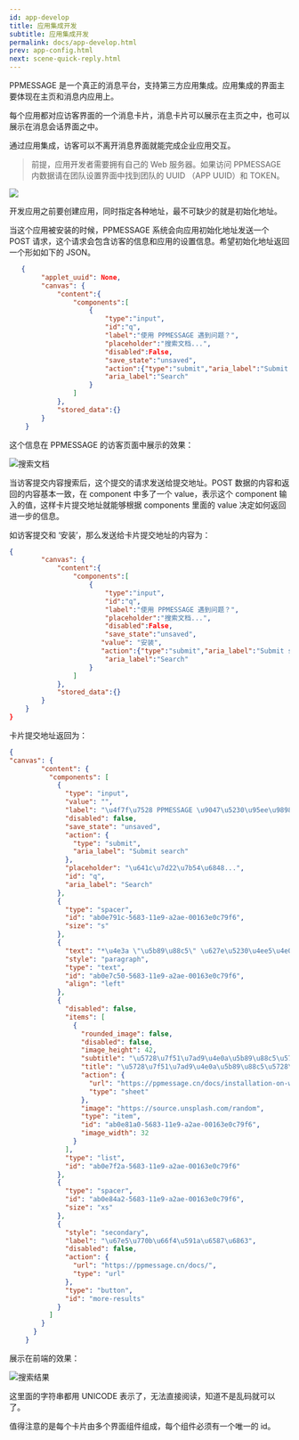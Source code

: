 ```yaml
---
id: app-develop
title: 应用集成开发
subtitle: 应用集成开发
permalink: docs/app-develop.html
prev: app-config.html
next: scene-quick-reply.html
---
```



PPMESSAGE 是一个真正的消息平台，支持第三方应用集成。应用集成的界面主要体现在主页和消息内应用上。

每个应用都对应访客界面的一个消息卡片，消息卡片可以展示在主页之中，也可以展示在消息会话界面之中。

通过应用集成，访客可以不离开消息界面就能完成企业应用交互。

> 前提，应用开发者需要拥有自己的 Web 服务器。如果访问 PPMESSAGE 内数据请在团队设置界面中找到团队的 UUID （APP UUID）和 TOKEN。

![](./app-develop-1.png)


开发应用之前要创建应用，同时指定各种地址，最不可缺少的就是初始化地址。

当这个应用被安装的时候，PPMESSAGE 系统会向应用初始化地址发送一个 POST 请求，这个请求会包含访客的信息和应用的设置信息。希望初始化地址返回一个形如如下的 JSON。

```json
   {
        "applet_uuid": None,
        "canvas": {
            "content":{
                "components":[
                    {
                        "type":"input",
                        "id":"q",
                        "label":"使用 PPMESSAGE 遇到问题？",
                        "placeholder":"搜索文档...",
                        "disabled":False,
                        "save_state":"unsaved",
                        "action":{"type":"submit","aria_label":"Submit search"},
                        "aria_label":"Search"
                    }
                ]
            },
            "stored_data":{}
        }
    }
```

这个信息在 PPMESSAGE 的访客页面中展示的效果：


![搜索文档](./app-develop-2.png)


当访客提交内容搜索后，这个提交的请求发送给提交地址。POST 数据的内容和返回的内容基本一致，在 component 中多了一个 value，表示这个 component 输入的值，这样卡片提交地址就能够根据 components 里面的 value 决定如何返回进一步的信息。


如访客提交和 ‘安装’，那么发送给卡片提交地址的内容为：

```json
{
        "canvas": {
            "content":{
                "components":[
                    {
                        "type":"input",
                        "id":"q",
                        "label":"使用 PPMESSAGE 遇到问题？",
                        "placeholder":"搜索文档...",
                        "disabled":False,
                        "save_state":"unsaved",
                       "value": "安装", 
                       "action":{"type":"submit","aria_label":"Submit search"},
                        "aria_label":"Search"
                    }
                ]
            },
            "stored_data":{}
        }
    }
}
```

卡片提交地址返回为：

```json
{
"canvas": {
        "content": {
          "components": [
            {
              "type": "input",
              "value": "",
              "label": "\u4f7f\u7528 PPMESSAGE \u9047\u5230\u95ee\u9898\uff1f",
              "disabled": false,
              "save_state": "unsaved",
              "action": {
                "type": "submit",
                "aria_label": "Submit search"
              },
              "placeholder": "\u641c\u7d22\u7b54\u6848...",
              "id": "q",
              "aria_label": "Search"
            },
            {
              "type": "spacer",
              "id": "ab0e791c-5683-11e9-a2ae-00163e0c79f6",
              "size": "s"
            },
            {
              "text": "*\u4e3a \"\u5b89\u88c5\" \u627e\u5230\u4ee5\u4e0b\u7b54\u6848*",
              "style": "paragraph",
              "type": "text",
              "id": "ab0e7c50-5683-11e9-a2ae-00163e0c79f6",
              "align": "left"
            },
            {
              "disabled": false,
              "items": [
                {
                  "rounded_image": false,
                  "disabled": false,
                  "image_height": 42,
                  "subtitle": "\u5728\u7f51\u7ad9\u4e0a\u5b89\u88c5\u5728\u7ebf\u5ba2\u670d",
                  "title": "\u5728\u7f51\u7ad9\u4e0a\u5b89\u88c5\u5728\u7ebf\u5ba2\u670d",
                  "action": {
                    "url": "https://ppmessage.cn/docs/installation-on-website.html?sheet=true",
                    "type": "sheet"
                  },
                  "image": "https://source.unsplash.com/random",
                  "type": "item",
                  "id": "ab0e81a0-5683-11e9-a2ae-00163e0c79f6",
                  "image_width": 32
                }
              ],
              "type": "list",
              "id": "ab0e7f2a-5683-11e9-a2ae-00163e0c79f6"
            },
            {
              "type": "spacer",
              "id": "ab0e84a2-5683-11e9-a2ae-00163e0c79f6",
              "size": "xs"
            },
            {
              "style": "secondary",
              "label": "\u67e5\u770b\u66f4\u591a\u6587\u6863",
              "disabled": false,
              "action": {
                "url": "https://ppmessage.cn/docs/",
                "type": "url"
              },
              "type": "button",
              "id": "more-results"
            }
          ]
        }
      }
    }
```

展示在前端的效果：

![搜索结果](./app-develop-3.png)

这里面的字符串都用 UNICODE 表示了，无法直接阅读，知道不是乱码就可以了。

值得注意的是每个卡片由多个界面组件组成，每个组件必须有一个唯一的 id。